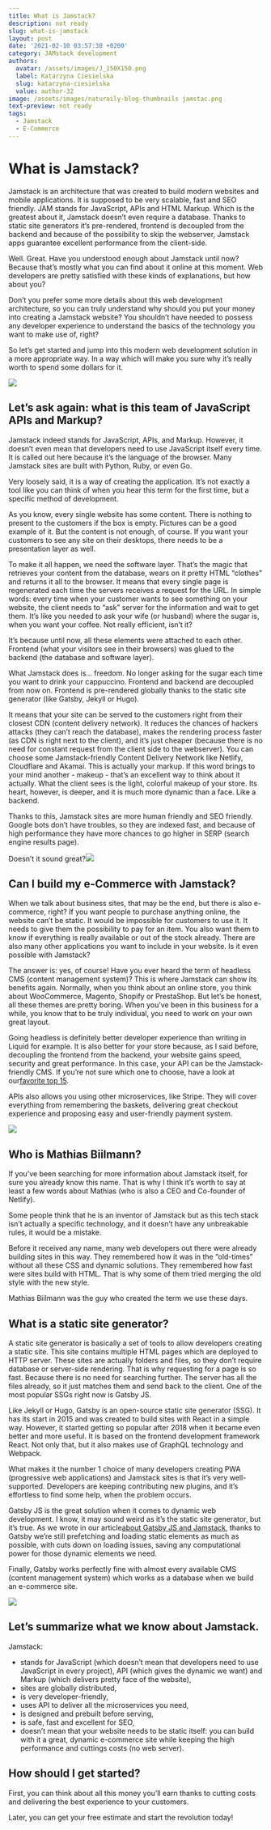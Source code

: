 ```yaml
---
title: What is Jamstack?
description: not ready
slug: what-is-jamstack
layout: post
date: '2021-02-10 03:57:30 +0200'
category: JAMstack development
authors:
  avatar: /assets/images/J_150X150.png
  label: Katarzyna Ciesielska
  slug: katarzyna-ciesielska
  value: author-32
image: /assets/images/naturaily-blog-thumbnails jamstac.png
text-preview: not ready
tags:
  - Jamstack
  - E-Commerce
---
```

# What is Jamstack?

Jamstack is an architecture that was created to build modern websites and mobile applications. It is supposed to be very scalable, fast and SEO friendly. JAM stands for JavaScript, APIs and HTML Markup. Which is the greatest about it, Jamstack doesn’t even require a database. Thanks to static site generators it’s pre-rendered, frontend is decoupled from the backend and because of the possibility to skip the webserver, Jamstack apps guarantee excellent performance from the client-side.

Well. Great. Have you understood enough about Jamstack until now? Because that’s mostly what you can find about it online at this moment. Web developers are pretty satisfied with these kinds of explanations, but how about you?

Don’t you prefer some more details about this web development architecture, so you can truly understand why should you put your money into creating a Jamstack website? You shouldn’t have needed to possess any developer experience to understand the basics of the technology you want to make use of, right?

So let’s get started and jump into this modern web development solution in a more appropriate way. In a way which will make you sure why it’s really worth to spend some dollars for it.

![](https://lh6.googleusercontent.com/vyQh6elAeyKGK2HyC0miBwP_GAYhAy9ZBMk3mkK8OZxpYGB-RUmc_vA6W6CL95wnMA8dFmOdYtEZmEHzOsUjUFk0ViBI7cL49PLIqYyCRbsVQWjS1oYLbM3d0ks25-LHxgbje06p)

## Let’s ask again: what is this team of JavaScript APIs and Markup?

Jamstack indeed stands for JavaScript, APIs, and Markup. However, it doesn’t even mean that developers need to use JavaScript itself every time. It is called out here because it’s the language of the browser. Many Jamstack sites are built with Python, Ruby, or even Go.

Very loosely said, it is a way of creating the application. It’s not exactly a tool like you can think of when you hear this term for the first time, but a specific method of development.

As you know, every single website has some content. There is nothing to present to the customers if the box is empty. Pictures can be a good example of it. But the content is not enough, of course. If you want your customers to see any site on their desktops, there needs to be a presentation layer as well.

To make it all happen, we need the software layer. That’s the magic that retrieves your content from the database, wears on it pretty HTML “clothes” and returns it all to the browser. It means that every single page is regenerated each time the servers receives a request for the URL. In  simple words: every time when your customer wants to see something on your website, the client needs to “ask” server for the information and wait to get them. It’s like you needed to ask your wife (or husband) where the sugar is, when you want your coffee. Not really efficient, isn’t it?

It’s because until now, all these elements were attached to each other. Frontend (what your visitors see in their browsers) was glued to the backend (the database and software layer).

What Jamstack does is… freedom. No longer asking for the sugar each time you want to drink your cappuccino. Frontend and backend are decoupled from now on. Frontend is pre-rendered globally thanks to the static site generator (like Gatsby, Jekyll or Hugo).

It means that your site can be served to the customers right from their closest CDN (content delivery network). It reduces the chances of hackers attacks (they can’t reach the database), makes the rendering process faster (as CDN is right next to the client), and it’s just cheaper (because there is no need for constant request from the client side to the webserver). You can choose some Jamstack-friendly Content Delivery Network like Netlify, Cloudflare and Akamai. This is actually your markup. If this word brings to your mind another - makeup - that’s an excellent way to think about it actually. What the client sees is the light, colorful makeup of your store. Its heart, however, is deeper, and it is much more dynamic than a face. Like a backend.

Thanks to this, Jamstack sites are more human friendly and SEO friendly. Google bots don’t have troubles, so they are indexed fast, and because of high performance they have more chances to go higher in SERP (search engine results page).

Doesn’t it sound great?![](https://lh6.googleusercontent.com/7dnJ8ACn3jnEwBl-gMCV-ZiLnpydhUfTK6wD9lHIbB1fDdeX5wup3IiaNbBhSFHYvQGqVd4FxQZ3H6WPQmAGw7f2QNZ3Wq6MRQ1za1etWthZGoeASviPN8F7OUYtGVhIbdS4EQWD)

## Can I build my e-Commerce with Jamstack?

When we talk about business sites, that may be the end, but there is also e-commerce, right? If you want people to purchase anything online, the website can’t be static. It would be impossible for customers to use it. It needs to give them the possibility to pay for an item. You also want them to know if everything is really available or out of the stock already. There are also many other applications you want to include in your website. Is it even possible with Jamstack?

The answer is: yes, of course! Have you ever heard the term of headless CMS (content management system)? This is where Jamstack can show its benefits again. Normally, when you think about an online store, you think about WooCommerce, Magento, Shopify or PrestaShop. But let’s be honest, all these themes are pretty boring. When you’ve been in this business for a while, you know that to be truly individual, you need to work on your own great layout.

Going headless is definitely better developer experience than writing in Liquid for example. It is also better for your store because, as I said before, decoupling the frontend from the backend, your website gains speed, security and great performance. In this case, your API can be the Jamstack-friendly CMS. If you’re not sure which one to choose, have a look at our[favorite top 15](https://naturaily.com/blog/comparison-of-15-headless-cms-for-jamstack-websites).

APIs also allows you using other microservices, like Stripe. They will cover everything from remembering the baskets, delivering great checkout experience and proposing easy and user-friendly payment system.

![](https://lh5.googleusercontent.com/cS728sqwCwmDo0k1SV2OdW9YLaEZ06vLBisAS5hg34DnwqkfeVL94lilgIynhJFUrhjFKuLNW_r90954WwIXwhdeq1JGZRitZF7ZJH3B_UF8g5L17R7b3tdZf6qsCU5GyKDdU_CT)



## Who is Mathias Biilmann?

If you’ve been searching for more information about Jamstack itself, for sure you already know this name. That is why I think it’s worth to say at least a few words about Mathias (who is also a CEO and Co-founder of Netlify).



Some people think that he is an inventor of Jamstack but as this tech stack isn’t actually a specific technology, and it doesn’t have any unbreakable rules, it would be a mistake.



Before it received any name, many web developers out there were already building sites in this way. They remembered how it was in the “old-times” without all these CSS and dynamic solutions. They remembered how fast were sites build with HTML. That is why some of them tried merging the old style with the new style.



Mathias Biilmann was the guy who created the term we use these days.



## What is a static site generator?

A static site generator is basically a set of tools to allow developers creating a static site. This site contains multiple HTML pages which are deployed to HTTP server. These sites are actually folders and files, so they don’t require database or server-side rendering. That is why requesting for a page is so fast. Because there is no need for searching further. The server has all the files already, so it just matches them and send back to the client. One of the most popular SSGs right now is Gatsby JS.



Like Jekyll or Hugo, Gatsby is an open-source static site generator (SSG). It has its start in 2015 and was created to build sites with React in a simple way. However, it started getting so popular after 2018 when it became even better and more useful. It is based on the frontend development framework React. Not only that, but it also makes use of GraphQL technology and Webpack.



What makes it the number 1 choice of many developers creating PWA (progressive web applications) and Jamstack sites is that it’s very well-supported. Developers are keeping contributing new plugins, and it’s effortless to find some help, when the problem occurs.



Gatsby JS is the great solution when it comes to dynamic web development. I know, it may sound weird as it’s the static site generator, but it’s true. As we wrote in our article[about Gatsby JS and Jamstack](https://naturaily.com/blog/why-you-should-consider-gatsby-js-for-your-jamstack-website), thanks to Gatsby we’re still prefetching and loading static elements as much as possible, with cuts down on loading issues, saving any computational power for those dynamic elements we need.



Finally, Gatsby works perfectly fine with almost every available CMS (content management system) which works as a database when we build an e-commerce site.



![](https://lh3.googleusercontent.com/lHmEkz9WaOkKjD7O_OskKe2jJ1JjeZqbHumeRTIKyhnhY_cXPLrlWR9xMKxxntq3KqMJ230Ttnq1bhqEEJyhYX9AtZU8Wd-IkWwsWrJ6rNpvgoS2giGPctwy0J4tAu1lK-JSk1pK)



## Let’s summarize what we know about Jamstack.



Jamstack:



* stands for JavaScript (which doesn’t mean that developers need to use JavaScript in every project), API (which gives the dynamic we want) and Markup (which delivers pretty face of the website),
* sites are globally distributed,
* is very developer-friendly,
* uses API to deliver all the microservices you need,
* is designed and prebuilt before serving,
* is safe, fast and excellent for SEO,
* doesn’t mean that your website needs to be static itself: you can build with it a great, dynamic e-commerce site while keeping the high performance and cuttings costs (no web server).



## How should I get started?



First, you can think about all this money you’ll earn thanks to cutting costs and delivering the best experience to your customers.



Later, you can get your free estimate and start the revolution today!
